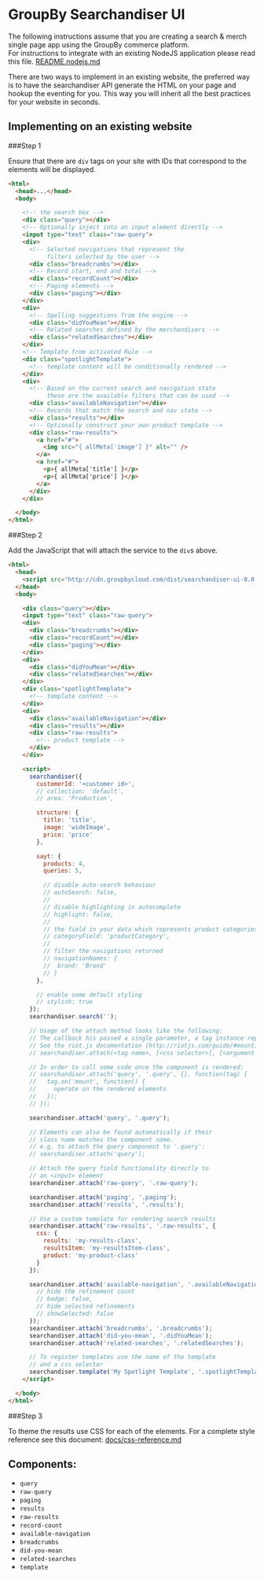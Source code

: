 GroupBy Searchandiser UI
========


The following instructions assume that you are creating a search & merch single page app using the
GroupBy commerce platform.  
For instructions to integrate with an existing NodeJS application please read this file.
[README.nodejs.md](README.nodejs.md)

There are two ways to implement in an existing website, the preferred way is to have the searchandiser
API generate the HTML on your page and hookup the eventing for you.  This way you will inherit
all the best practices for your website in seconds.

Implementing on an existing website
---

###Step 1

Ensure that there are `div` tags on your site with IDs that correspond to the elements will be
displayed.

```html
<html>
  <head>...</head>
  <body>

    <!-- the search box -->
    <div class="query"></div>
    <!-- Optionally inject into an input element directly -->
    <input type="text" class="raw-query">
    <div>
      <!-- Selected navigations that represent the
           filters selected by the user -->
      <div class="breadcrumbs"></div>
      <!-- Record start, end and total -->
      <div class="recordCount"></div>
      <!-- Paging elements -->
      <div class="paging"></div>
    </div>
    <div>
      <!-- Spelling suggestions from the engine -->
      <div class="didYouMean"></div>
      <!-- Related searches defined by the merchandisers -->
      <div class="relatedSearches"></div>
    </div>
    <!-- Template from activated Rule -->
    <div class="spotlightTemplate">
      <!-- template content will be conditionally rendered -->
    </div>
    <div>
      <!-- Based on the current search and navigation state
           these are the available filters that can be used -->
      <div class="availableNavigation"></div>
      <!-- Records that match the search and nav state -->
      <div class="results"></div>
      <!-- Optionally construct your own product template -->
      <div class="raw-results">
        <a href="#">
          <img src="{ allMeta['image'] }" alt="" />
        </a>
        <a href="#">
          <p>{ allMeta['title'] }</p>
          <p>{ allMeta['price'] }</p>
        </a>
      </div>
    </div>

  </body>
</html>
```

###Step 2

Add the JavaScript that will attach the service to the `div`s above.

```html
<html>
  <head>
    <script src="http://cdn.groupbycloud.com/dist/searchandiser-ui-0.0.8.js"></script>
  </head>
  <body>

    <div class="query"></div>
    <input type="text" class="raw-query">
    <div>
      <div class="breadcrumbs"></div>
      <div class="recordCount"></div>
      <div class="paging"></div>
    </div>
    <div>
      <div class="didYouMean"></div>
      <div class="relatedSearches"></div>
    </div>
    <div class="spotlightTemplate">
      <!-- template content -->
    </div>
    <div>
      <div class="availableNavigation"></div>
      <div class="results"></div>
      <div class="raw-results">
        <!-- product template -->
      </div>
    </div>

    <script>
      searchandiser({
        customerId: '<customer id>',
        // collection: 'default',
        // area: 'Production',

        structure: {
          title: 'title',
          image: 'wideImage',
          price: 'price'
        },

        sayt: {
          products: 4,
          queries: 5,

          // disable auto-search behaviour
          // autoSearch: false,
          //
          // disable highlighting in autocomplete
          // highlight: false,
          //
          // the field in your data which represents product categories
          // categoryField: 'productCategory',
          //
          // filter the navigations returned
          // navigationNames: {
          //  brand: 'Brand'
          // }
        },

        // enable some default styling
        // stylish: true
      });
      searchandiser.search('');

      // Usage of the attach method looks like the following:
      // The callback his passed a single parameter, a tag instance representing the mounted component
      // See the riot.js documentation (http://riotjs.com/guide/#mounting) for available lifecycle events
      // searchandiser.attach(<tag name>, [<css selector>], [<argument dictionary>], [<callback>]);

      // In order to call some code once the component is rendered:
      // searchandiser.attach('query', '.query', {}, function(tag) {
      //   tag.on('mount', function() {
      //     operate on the rendered elements
      //   });
      // });

      searchandiser.attach('query', '.query');

      // Elements can also be found automatically if their
      // class name matches the component name.
      // e.g. to attach the query component to '.query':
      // searchandiser.attach('query');

      // Attach the query field functionality directly to
      // an <input> element
      searchandiser.attach('raw-query', '.raw-query');

      searchandiser.attach('paging', '.paging');
      searchandiser.attach('results', '.results');

      // Use a custom template for rendering search results
      searchandiser.attach('raw-results', '.raw-results', {
        css: {
          results: 'my-results-class',
          resultsItem: 'my-resultsItem-class',
          product: 'my-product-class'
        }
      });

      searchandiser.attach('available-navigation', '.availableNavigation', {
        // hide the refinement count
        // badge: false,
        // hide selected refinements
        // showSelected: false
      });
      searchandiser.attach('breadcrumbs', '.breadcrumbs');
      searchandiser.attach('did-you-mean', '.didYouMean');
      searchandiser.attach('related-searches', '.relatedSearches');

      // To register templates use the name of the template
      // and a css selector
      searchandiser.template('My Spotlight Template', '.spotlightTemplate');
    </script>

  </body>
</html>
```

###Step 3

To theme the results use CSS for each of the elements.  For a complete style reference see this
document: [docs/css-reference.md](docs/css-reference.md)

## Components:

 - `query`
 - `raw-query`
 - `paging`
 - `results`
 - `raw-results`
 - `record-count`
 - `available-navigation`
 - `breadcrumbs`
 - `did-you-mean`
 - `related-searches`
 - `template`

